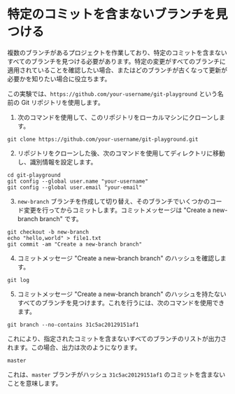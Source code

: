 # 特定のコミットを含まないブランチを見つける

複数のブランチがあるプロジェクトを作業しており、特定のコミットを含まないすべてのブランチを見つける必要があります。特定の変更がすべてのブランチに適用されていることを確認したい場合、またはどのブランチが古くなって更新が必要かを知りたい場合に役立ちます。

この実験では、`https://github.com/your-username/git-playground` という名前の Git リポジトリを使用します。

1. 次のコマンドを使用して、このリポジトリをローカルマシンにクローンします。

```shell
git clone https://github.com/your-username/git-playground.git
```

2. リポジトリをクローンした後、次のコマンドを使用してディレクトリに移動し、識別情報を設定します。

```shell
cd git-playground
git config --global user.name "your-username"
git config --global user.email "your-email"
```

3. `new-branch` ブランチを作成して切り替え、そのブランチでいくつかのコード変更を行ってからコミットします。コミットメッセージは "Create a new-branch branch" です。

```shell
git checkout -b new-branch
echo "hello,world" > file1.txt
git commit -am "Create a new-branch branch"
```

4. コミットメッセージ "Create a new-branch branch" のハッシュを確認します。

```shell
git log
```

5. コミットメッセージ "Create a new-branch branch" のハッシュを持たないすべてのブランチを見つけます。これを行うには、次のコマンドを使用できます。

```shell
git branch --no-contains 31c5ac20129151af1
```

これにより、指定されたコミットを含まないすべてのブランチのリストが出力されます。この場合、出力は次のようになります。

```shell
master
```

これは、`master` ブランチがハッシュ `31c5ac20129151af1` のコミットを含まないことを意味します。
